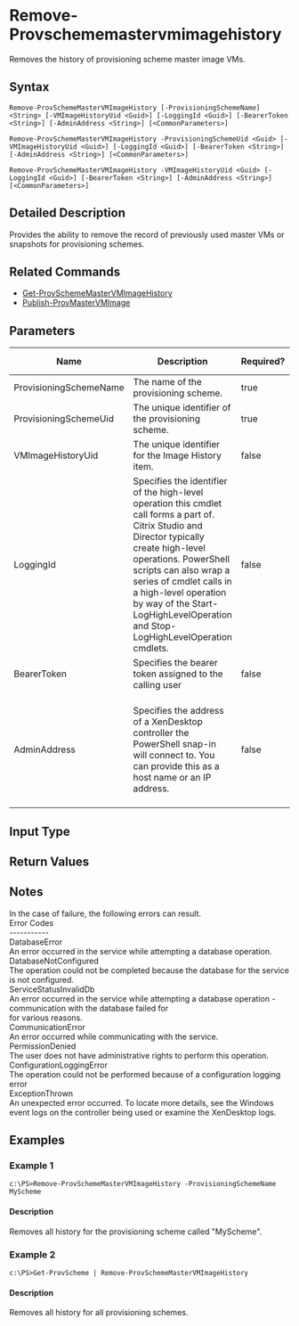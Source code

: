 ﻿
# Remove-Provschememastervmimagehistory
Removes the history of provisioning scheme master image VMs.
## Syntax
```
Remove-ProvSchemeMasterVMImageHistory [-ProvisioningSchemeName] <String> [-VMImageHistoryUid <Guid>] [-LoggingId <Guid>] [-BearerToken <String>] [-AdminAddress <String>] [<CommonParameters>]

Remove-ProvSchemeMasterVMImageHistory -ProvisioningSchemeUid <Guid> [-VMImageHistoryUid <Guid>] [-LoggingId <Guid>] [-BearerToken <String>] [-AdminAddress <String>] [<CommonParameters>]

Remove-ProvSchemeMasterVMImageHistory -VMImageHistoryUid <Guid> [-LoggingId <Guid>] [-BearerToken <String>] [-AdminAddress <String>] [<CommonParameters>]
```
## Detailed Description
Provides the ability to remove the record of previously used master VMs or snapshots for provisioning schemes.


## Related Commands

* [Get-ProvSchemeMasterVMImageHistory](../Get-ProvSchemeMasterVMImageHistory/)
* [Publish-ProvMasterVMImage](../Publish-ProvMasterVMImage/)
## Parameters
| Name   | Description | Required? | Pipeline Input | Default Value |
| --- | --- | --- | --- | --- |
| ProvisioningSchemeName | The name of the provisioning scheme. | true | true (ByPropertyName) |  |
| ProvisioningSchemeUid | The unique identifier of the provisioning scheme. | true | false |  |
| VMImageHistoryUid | The unique identifier for the Image History item. | false | true (ByPropertyName) |  |
| LoggingId | Specifies the identifier of the high-level operation this cmdlet call forms a part of. Citrix Studio and Director typically create high-level operations. PowerShell scripts can also wrap a series of cmdlet calls in a high-level operation by way of the Start-LogHighLevelOperation and Stop-LogHighLevelOperation cmdlets. | false | false |  |
| BearerToken | Specifies the bearer token assigned to the calling user | false | false |  |
| AdminAddress | Specifies the address of a XenDesktop controller the PowerShell snap-in will connect to. You can provide this as a host name or an IP address. | false | false | Localhost. Once a value is provided by any cmdlet, this value becomes the default. |

## Input Type

### 

## Return Values

### 

## Notes
In the case of failure, the following errors can result.<br>    Error Codes<br>    -----------<br>    DatabaseError<br>    An error occurred in the service while attempting a database operation.<br>    DatabaseNotConfigured<br>    The operation could not be completed because the database for the service is not configured.<br>    ServiceStatusInvalidDb<br>    An error occurred in the service while attempting a database operation - communication with the database failed for<br>    for various reasons.<br>    CommunicationError<br>    An error occurred while communicating with the service.<br>    PermissionDenied<br>    The user does not have administrative rights to perform this operation.<br>    ConfigurationLoggingError<br>    The operation could not be performed because of a configuration logging error<br>    ExceptionThrown<br>    An unexpected error occurred.  To locate more details, see the Windows event logs on the controller being used or examine the XenDesktop logs.
## Examples

### Example 1
```
c:\PS>Remove-ProvSchemeMasterVMImageHistory -ProvisioningSchemeName MyScheme
```
#### Description
Removes all history for the provisioning scheme called "MyScheme".
### Example 2
```
c:\PS>Get-ProvScheme | Remove-ProvSchemeMasterVMImageHistory
```
#### Description
Removes all history for all provisioning schemes.
